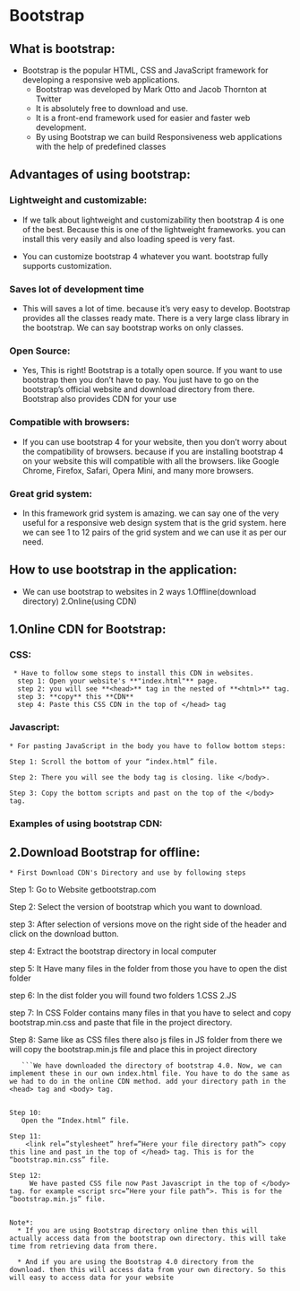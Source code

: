 # Bootstrap
## What is bootstrap:
* Bootstrap is the popular HTML, CSS and JavaScript framework for developing a responsive web applications.
    * Bootstrap was developed by Mark Otto and Jacob Thornton at Twitter
    * It is absolutely free to download and use.
    * It is a front-end framework used for easier and faster web development.
    * By using Bootstrap we can build  Responsiveness web applications with the help of predefined classes
## Advantages of using bootstrap:

###  Lightweight and customizable:
 * If we talk about lightweight and customizability then bootstrap 4 is one of the best. Because this is one of the lightweight frameworks. you can install this very easily and also loading speed is very fast.

 * You can customize bootstrap 4 whatever you want. bootstrap fully supports customization.

### Saves lot of development time 
 * This will saves a lot of time. because it’s very easy to develop. Bootstrap provides all the classes ready mate. There is a very large class library in the bootstrap. We can say bootstrap works on only classes.

### Open Source:
   * Yes, This is right! Bootstrap is a totally open source. If you want to use bootstrap then you don’t have to pay. You just have to go on the bootstrap’s official website and download directory from there. Bootstrap also provides CDN for your use

### Compatible with browsers:
  * If you can use bootstrap 4 for your website, then you don’t worry about the compatibility of browsers. because if you are installing bootstrap 4 on your website this will compatible with all the browsers. like Google Chrome, Firefox, Safari, Opera Mini, and many more browsers.
    
### Great grid system:
  * In this framework grid system is amazing. we can say one of the very useful for a responsive web design system that is the grid system. here we can see 1 to 12 pairs of the grid system and we can use it as per our need.
    

## How to use bootstrap in the application:
  * We can use bootstrap to websites in 2 ways
              1.Offline(download directory)
              2.Online(using CDN)
              
## 1.Online CDN for Bootstrap:
  ### CSS:
     * Have to follow some steps to install this CDN in websites.
      step 1: Open your website's **"index.html"** page.
      step 2: you will see **<head>** tag in the nested of **<html>** tag.
      step 3: **copy** this **CDN**
      step 4: Paste this CSS CDN in the top of </head> tag
  
  ### Javascript:
    * For pasting JavaScript in the body you have to follow bottom steps:
    
    Step 1: Scroll the bottom of your “index.html” file.
    
    Step 2: There you will see the body tag is closing. like </body>.
    
    Step 3: Copy the bottom scripts and past on the top of the </body> tag.
    
 ### Examples of using bootstrap CDN:
 
 ## 2.Download Bootstrap for offline:
    * First Download CDN's Directory and use by following steps
 Step 1:
     Go to Website getbootstrap.com
     
 Step 2:
      Select the version of bootstrap which you want to download.
      
 step 3:
      After selection of versions move on the right side of the header and click on the download button.
      
 step 4:
       Extract the bootstrap directory in local computer
       
 step 5:
       It Have many files in the folder from those you have to open the dist folder
       
 step 6:
       In the dist folder you will found two folders
                    1.CSS
                    2.JS
                    
step 7:
       In CSS Folder contains many files in that you have to select and copy bootstrap.min.css and paste that file in the project directory.
       
Step 8:
        Same like as CSS files there also js files in JS folder from there we will copy the bootstrap.min.js file and place this in project directory
        
       
       ```We have downloaded the directory of bootstrap 4.0. Now, we can implement these in our own index.html file. You have to do the same as we had to do in the online CDN method. add your directory path in the <head> tag and <body> tag.
 ```

Step 10: 
    Open the “Index.html” file.

Step 11: 
     <link rel=”stylesheet” href=”Here your file directory path”> copy this line and past in the top of </head> tag. This is for the “bootstrap.min.css” file.

Step 12: 
      We have pasted CSS file now Past Javascript in the top of </body> tag. for example <script src=”Here your file path”>. This is for the “bootstrap.min.js” file.
      
       
Note*:
   * If you are using Bootstrap directory online then this will actually access data from the bootstrap own directory. this will take time from retrieving data from there.
   
   * And if you are using the Bootstrap 4.0 directory from the download. then this will access data from your own directory. So this will easy to access data for your website


 
    
 
 
 
 
  
             
   
     
              
        
